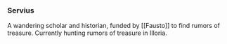 ### Servius

A wandering scholar and historian, funded by [[Fausto]] to find rumors of treasure. Currently hunting rumors of treasure in Illoria. 